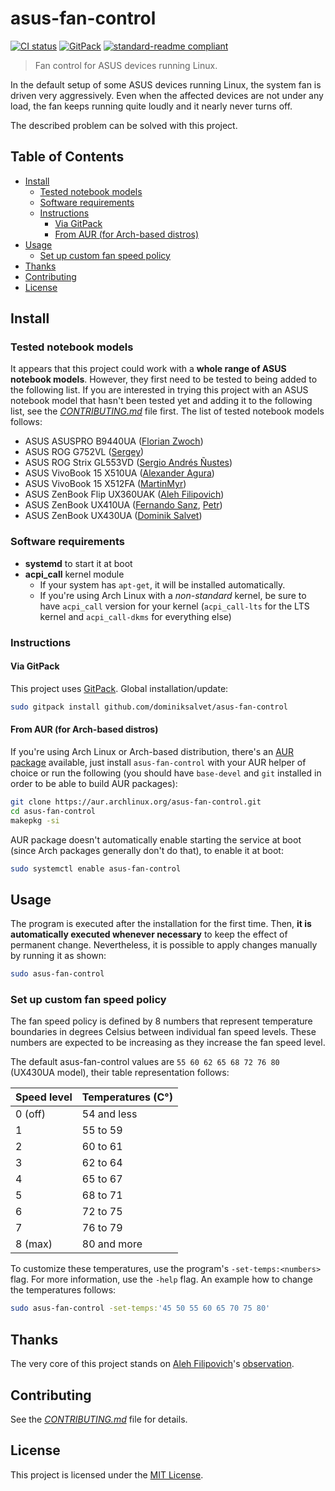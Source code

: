 # asus-fan-control

[![CI status](https://github.com/dominiksalvet/asus-fan-control/workflows/CI/badge.svg)](https://github.com/dominiksalvet/asus-fan-control/commits)
[![GitPack](https://img.shields.io/badge/-GitPack-571997)](https://github.com/dominiksalvet/gitpack)
[![standard-readme compliant](https://img.shields.io/badge/readme_style-standard-brightgreen.svg)](https://github.com/RichardLitt/standard-readme)

> Fan control for ASUS devices running Linux.

In the default setup of some ASUS devices running Linux, the system fan is driven very aggressively. Even when the affected devices are not under any load, the fan keeps running quite loudly and it nearly never turns off.

The described problem can be solved with this project.

## Table of Contents

* [Install](#install)
  * [Tested notebook models](#tested-notebook-models)
  * [Software requirements](#software-requirements)
  * [Instructions](#instructions)
    * [Via GitPack](#via-gitpack)
    * [From AUR (for Arch-based distros)](#from-aur-for-arch-based-distros)
* [Usage](#usage)
  * [Set up custom fan speed policy](#set-up-custom-fan-speed-policy)
* [Thanks](#thanks)
* [Contributing](#contributing)
* [License](#license)

## Install

### Tested notebook models

It appears that this project could work with a **whole range of ASUS notebook models**. However, they first need to be tested to being added to the following list. If you are interested in trying this project with an ASUS notebook model that hasn't been tested yet and adding it to the following list, see the [*CONTRIBUTING.md*](CONTRIBUTING.md) file first. The list of tested notebook models follows:

* ASUS ASUSPRO B9440UA ([Florian Zwoch](https://github.com/fzwoch))
* ASUS ROG G752VL ([Sergey](https://github.com/icegood))
* ASUS ROG Strix GL553VD ([Sergio Andrés Ñustes](https://gitlab.com/infinito84))
* ASUS VivoBook 15 X510UA ([Alexander Agura](https://github.com/agura-lex))
* ASUS VivoBook 15 X512FA ([MartinMyr](https://github.com/MartinMyr))
* ASUS ZenBook Flip UX360UAK ([Aleh Filipovich](https://github.com/afilipovich))
* ASUS ZenBook UX410UA ([Fernando Sanz](https://github.com/fsanzdev), [Petr](https://github.com/xtelcz))
* ASUS ZenBook UX430UA ([Dominik Salvet](https://github.com/dominiksalvet))

### Software requirements

* **systemd** to start it at boot
* **acpi_call** kernel module
  * If your system has `apt-get`, it will be installed automatically.
  * If you're using Arch Linux with a *non-standard* kernel, be sure to have `acpi_call` version for your kernel (`acpi_call-lts` for the LTS kernel and `acpi_call-dkms` for everything else)

### Instructions

#### Via GitPack

This project uses [GitPack](https://github.com/dominiksalvet/gitpack). Global installation/update:

```sh
sudo gitpack install github.com/dominiksalvet/asus-fan-control
```

#### From AUR (for Arch-based distros)

If you're using Arch Linux or Arch-based distribution, there's an [AUR package](https://aur.archlinux.org/packages/asus-fan-control) available, just install `asus-fan-control` with your AUR helper of choice or run the following (you should have `base-devel` and `git` installed in order to be able to build AUR packages):

```sh
git clone https://aur.archlinux.org/asus-fan-control.git
cd asus-fan-control
makepkg -si
```

AUR package doesn't automatically enable starting the service at boot (since Arch packages generally don't do that), to enable it at boot:

```sh
sudo systemctl enable asus-fan-control
```

## Usage

The program is executed after the installation for the first time. Then, **it is automatically executed whenever necessary** to keep the effect of permanent change. Nevertheless, it is possible to apply changes manually by running it as shown:

```sh
sudo asus-fan-control
```

### Set up custom fan speed policy

The fan speed policy is defined by 8 numbers that represent temperature boundaries in degrees Celsius between individual fan speed levels. These numbers are expected to be increasing as they increase the fan speed level.

The default asus-fan-control values are `55 60 62 65 68 72 76 80` (UX430UA model), their table representation follows:

| Speed level   | Temperatures (C°) |
| ------------- | ----------------- |
| 0 (off)       | 54 and less       |
| 1             | 55 to 59          |
| 2             | 60 to 61          |
| 3             | 62 to 64          |
| 4             | 65 to 67          |
| 5             | 68 to 71          |
| 6             | 72 to 75          |
| 7             | 76 to 79          |
| 8 (max)       | 80 and more       |

To customize these temperatures, use the program's `-set-temps:<numbers>` flag. For more information, use the `-help` flag. An example how to change the temperatures follows:

```sh
sudo asus-fan-control -set-temps:'45 50 55 60 65 70 75 80'
```

## Thanks

The very core of this project stands on [Aleh Filipovich](https://github.com/afilipovich)'s [observation](https://github.com/daringer/asus-fan/issues/44#issuecomment-307589414).

## Contributing

See the [*CONTRIBUTING.md*](CONTRIBUTING.md) file for details.

## License

This project is licensed under the [MIT License](LICENSE).
